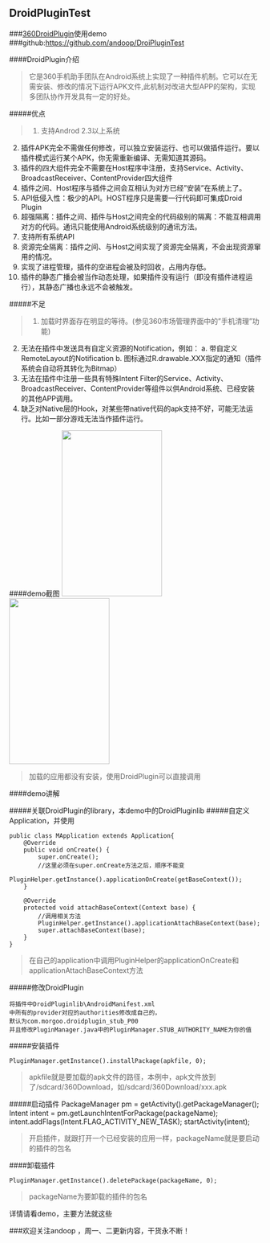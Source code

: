 ## DroidPluginTest
###[360DroidPlugin](https://github.com/Qihoo360/DroidPlugin)使用demo
###github:https://github.com/andoop/DroiPluginTest

####DroidPlugin介绍
>它是360手机助手团队在Android系统上实现了一种插件机制。它可以在无需安装、修改的情况下运行APK文件,此机制对改进大型APP的架构，实现多团队协作开发具有一定的好处。

#####优点
>1. 支持Androd 2.3以上系统 
2. 插件APK完全不需做任何修改，可以独立安装运行、也可以做插件运行。要以插件模式运行某个APK，你无需重新编译、无需知道其源码。 
3. 插件的四大组件完全不需要在Host程序中注册，支持Service、Activity、BroadcastReceiver、ContentProvider四大组件 
4. 插件之间、Host程序与插件之间会互相认为对方已经”安装”在系统上了。 
5. API低侵入性：极少的API。HOST程序只是需要一行代码即可集成Droid Plugin 
6. 超强隔离：插件之间、插件与Host之间完全的代码级别的隔离：不能互相调用对方的代码。通讯只能使用Android系统级别的通讯方法。 
7. 支持所有系统API 
8. 资源完全隔离：插件之间、与Host之间实现了资源完全隔离，不会出现资源窜用的情况。 
9. 实现了进程管理，插件的空进程会被及时回收，占用内存低。 
10. 插件的静态广播会被当作动态处理，如果插件没有运行（即没有插件进程运行），其静态广播也永远不会被触发。

#####不足
>1. 加载时界面存在明显的等待。(参见360市场管理界面中的”手机清理”功能) 
2. 无法在插件中发送具有自定义资源的Notification，例如： a. 带自定义RemoteLayout的Notification b. 图标通过R.drawable.XXX指定的通知（插件系统会自动将其转化为Bitmap） 
3. 无法在插件中注册一些具有特殊Intent Filter的Service、Activity、BroadcastReceiver、ContentProvider等组件以供Android系统、已经安装的其他APP调用。 
4. 缺乏对Native层的Hook，对某些带native代码的apk支持不好，可能无法运行。比如一部分游戏无法当作插件运行。

####demo截图
<img src="http://i.imgur.com/mIBCM75.png" width=200 height=330/>
<img src="http://i.imgur.com/pHt613z.png" width=200 height=330/>
>加载的应用都没有安装，使用DroidPlugin可以直接调用

####demo讲解

#####关联DroidPlugin的library，本demo中的DroidPluginlib
#####自定义Application，并使用

	public class MApplication extends Application{
	    @Override
	    public void onCreate() {
	        super.onCreate();
	        //这里必须在super.onCreate方法之后，顺序不能变
	        PluginHelper.getInstance().applicationOnCreate(getBaseContext());
	    }
	
	    @Override
	    protected void attachBaseContext(Context base) {
	        //调用相关方法
	        PluginHelper.getInstance().applicationAttachBaseContext(base);
	        super.attachBaseContext(base);
	    }
	}

>在自己的application中调用PluginHelper的applicationOnCreate和applicationAttachBaseContext方法

#####修改DroidPlugin

    将插件中DroidPluginlib\AndroidManifest.xml
	中所有的provider对应的authorities修改成自己的，
	默认为com.morgoo.droidplugin_stub_P00
    并且修改PluginManager.java中的PluginManager.STUB_AUTHORITY_NAME为你的值

#####安装插件

 	PluginManager.getInstance().installPackage(apkfile, 0);
>apkfile就是要加载的apk文件的路径，本例中，apk文件放到了/sdcard/360Download，如/sdcard/360Download/xxx.apk

#####启动插件
	 PackageManager pm = getActivity().getPackageManager();
	 Intent intent = pm.getLaunchIntentForPackage(packageName);
	 intent.addFlags(Intent.FLAG_ACTIVITY_NEW_TASK);
	 startActivity(intent);
>开启插件，就跟打开一个已经安装的应用一样，packageName就是要启动的插件的包名

####卸载插件

	PluginManager.getInstance().deletePackage(packageName, 0);
>packageName为要卸载的插件的包名

详情请看demo，主要方法就这些

###欢迎关注andoop ，周一、二更新内容，干货永不断！
